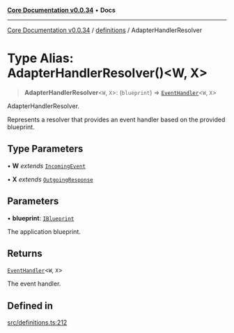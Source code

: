 [**Core Documentation v0.0.34**](../../README.md) • **Docs**

***

[Core Documentation v0.0.34](../../modules.md) / [definitions](../README.md) / AdapterHandlerResolver

# Type Alias: AdapterHandlerResolver()\<W, X\>

> **AdapterHandlerResolver**\<`W`, `X`\>: (`blueprint`) => [`EventHandler`](EventHandler.md)\<`W`, `X`\>

AdapterHandlerResolver.

Represents a resolver that provides an event handler based on the provided blueprint.

## Type Parameters

• **W** *extends* [`IncomingEvent`](../../events/IncomingEvent/classes/IncomingEvent.md)

• **X** *extends* [`OutgoingResponse`](../../events/OutgoingResponse/classes/OutgoingResponse.md)

## Parameters

• **blueprint**: [`IBlueprint`](IBlueprint.md)

The application blueprint.

## Returns

[`EventHandler`](EventHandler.md)\<`W`, `X`\>

The event handler.

## Defined in

[src/definitions.ts:212](https://github.com/stonemjs/core/blob/805ab978d87a028eb5ea9c9da928beb091ec1971/src/definitions.ts#L212)
